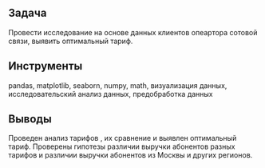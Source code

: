 ## Задача

Провести исследование на основе данных клиентов опеартора сотовой связи, выявить оптимальный тариф. 

## Инструменты
pandas, matplotlib, seaborn, numpy, math, визуализация данных, исследовательский анализ данных, предобработка данных


## Выводы

Проведен анализ тарифов , их сравнение и выявлен оптимальный тариф. Проверены гипотезы  различии выручки абонентов разных тарифов и различии выручки абонентов из Москвы и других регионов. 
